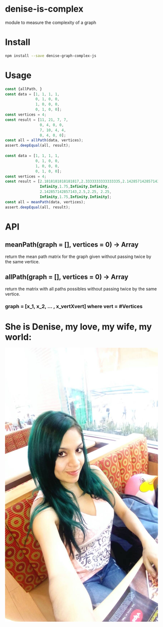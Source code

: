 # denise-is-complex
module to measure the complexity of a graph 

# Install 

```bash
npm install --save denise-graph-complex-js
```

# Usage

```js
const {allPath, }
const data = [1, 1, 1, 1,
              0, 1, 0, 0,
              1, 0, 0, 0,
              0, 1, 0, 0];
const vertices = 4;
const result = [11, 21, 7, 7, 
                0, 4, 0, 0, 
                7, 10, 4, 4, 
                0, 4, 0, 0];
const all = allPath(data, vertices);
assert.deepEqual(all, result);

const data = [1, 1, 1, 1,
              0, 1, 0, 0,
              1, 0, 0, 0,
              0, 1, 0, 0];
const vertices = 4;
const result = [2.1818181818181817,2.3333333333333335,2.142857142857143,2.142857142857143,
                Infinity,1.75,Infinity,Infinity,
                2.142857142857143,2.5,2.25, 2.25,
                Infinity,1.75,Infinity,Infinity];
const all = meanPath(data, vertices);
assert.deepEqual(all, result);
```

# API

## meanPath(graph = [], vertices = 0) -> Array


return the mean path matrix for the graph given without passing twice by the same vertice.


## allPath(graph = [], vertices = 0) -> Array


return the matrix with all paths possibles without passing twice by the same vertice.



### graph = [x_1, x_2, ... , x_vertXvert] where vert = #Vertices



# She is Denise, my love, my wife, my world:

![denise](./19073227_10211392369197249_507919421_o.jpg)